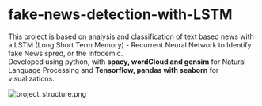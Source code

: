 # fake-news-detection-with-LSTM

This project is based on analysis and classification of text based news with a LSTM (Long Short Term Memory) - Recurrent Neural Network to Identify fake News spred, or the Infodemic.  
Developed using python, with **spacy, wordCloud and gensim** for Natural Language Processing and **Tensorflow, pandas with seaborn** for visualizations.   

![project_structure.png](attachment:project_structure.png)
